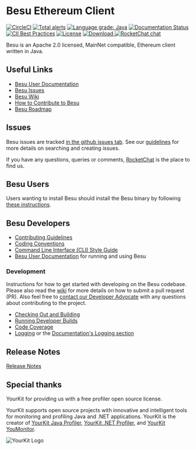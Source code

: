 # Besu Ethereum Client

[![CircleCI](https://circleci.com/gh/hyperledger/besu/tree/master.svg?style=svg)](https://circleci.com/gh/hyperledger/besu/tree/master)
[![Total alerts](https://img.shields.io/lgtm/alerts/g/hyperledger/besu.svg?logo=lgtm&logoWidth=18)](https://lgtm.com/projects/g/hyperledger/besu/alerts/)
[![Language grade: Java](https://img.shields.io/lgtm/grade/java/g/hyperledger/besu.svg?logo=lgtm&logoWidth=18)](https://lgtm.com/projects/g/hyperledger/besu/context:java)
[![Documentation Status](https://readthedocs.org/projects/hyperledger-besu/badge/?version=latest)](https://besu.hyperledger.org/en/latest/?badge=latest)
[![CII Best Practices](https://bestpractices.coreinfrastructure.org/projects/3174/badge)](https://bestpractices.coreinfrastructure.org/projects/3174)
[![License](https://img.shields.io/badge/License-Apache%202.0-blue.svg)](https://github.com/PegasysEng/besu/blob/master/LICENSE)
[ ![Download](https://api.bintray.com/packages/hyperledger-org/besu-repo/besu/images/download.svg) ](https://bintray.com/hyperledger-org/besu-repo/besu/_latestVersion)
[![RocketChat chat](https://open.rocket.chat/images/join-chat.svg)](https://chat.hyperledger.org/channel/besu)

Besu is an Apache 2.0 licensed, MainNet compatible, Ethereum client written in
Java.

## Useful Links

- [Besu User Documentation]
- [Besu Issues]
- [Besu Wiki](https://wiki.hyperledger.org/display/BESU/Hyperledger+Besu)
- [How to Contribute to Besu](https://wiki.hyperledger.org/display/BESU/How+to+Contribute)
- [Besu Roadmap](https://wiki.hyperledger.org/display/BESU/Roadmap)

## Issues

Besu issues are tracked [in the github issues tab][besu issues]. See our
[guidelines](https://wiki.hyperledger.org/display/BESU/Issues) for more details
on searching and creating issues.

If you have any questions, queries or comments, [RocketChat] is the place to
find us.

## Besu Users

Users wanting to install Besu should install the Besu binary by following
[these instructions](https://besu.hyperledger.org/HowTo/Get-Started/Install-Binaries/).

## Besu Developers

- [Contributing Guidelines]
- [Coding Conventions](https://wiki.hyperledger.org/display/BESU/Coding+Conventions)
- [Command Line Interface (CLI) Style Guide](https://wiki.hyperledger.org/display/BESU/Besu+CLI+Style+Guide)
- [Besu User Documentation] for running and using Besu

### Development

Instructions for how to get started with developing on the Besu codebase. Please
also read the [wiki](https://wiki.hyperledger.org/display/BESU/Pull+Requests)
for more details on how to submit a pull request (PR). Also feel free to
[contact our Developer Advocate](https://chat.hyperledger.org/direct/faraggi)
with any questions about contributing to the project.

- [Checking Out and Building](https://wiki.hyperledger.org/display/BESU/Building+from+source)
- [Running Developer Builds](https://wiki.hyperledger.org/display/BESU/Building+from+source#running-developer-builds)
- [Code Coverage](https://wiki.hyperledger.org/display/BESU/Code+coverage)
- [Logging](https://wiki.hyperledger.org/display/BESU/Logging) or the
  [Documentation's Logging section](https://besu.hyperledger.org/en/stable/HowTo/Monitor/Logging/)

## Release Notes

[Release Notes](CHANGELOG.md)

## Special thanks

YourKit for providing us with a free profiler open source license.

YourKit supports open source projects with innovative and intelligent tools for
monitoring and profiling Java and .NET applications. YourKit is the creator of
<a href="https://www.yourkit.com/java/profiler/">YourKit Java Profiler</a>,
<a href="https://www.yourkit.com/.net/profiler/">YourKit .NET Profiler</a>, and
<a href="https://www.yourkit.com/youmonitor/">YourKit YouMonitor</a>.

![YourKit Logo](https://www.yourkit.com/images/yklogo.png)

[besu issues]: https://github.com/hyperledger/besu/issues
[besu user documentation]: https://besu.hyperledger.org
[rocketchat]: https://chat.hyperledger.org/
[contributing guidelines]: CONTRIBUTING.md
